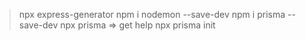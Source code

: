> npx express-generator
> npm i nodemon --save-dev
> npm i prisma --save-dev
> npx prisma  => get help
> npx prisma init